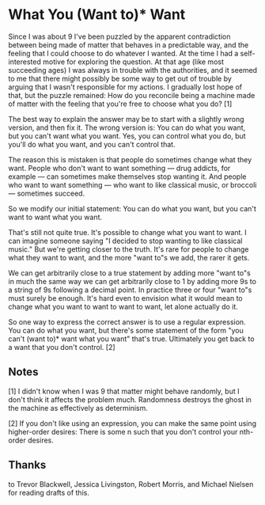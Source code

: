 # What You (Want to)* Want

Since I was about 9 I've been puzzled by the apparent contradiction
between being made of matter that behaves in a predictable way, and
the feeling that I could choose to do whatever I wanted. At the
time I had a self-interested motive for exploring the question. At
that age (like most succeeding ages) I was always in trouble with
the authorities, and it seemed to me that there might possibly be
some way to get out of trouble by arguing that I wasn't responsible
for my actions. I gradually lost hope of that, but the puzzle
remained: How do you reconcile being a machine made of matter with
the feeling that you're free to choose what you do?
[1]

The best way to explain the answer may be to start with a slightly
wrong version, and then fix it. The wrong version is: You can do
what you want, but you can't want what you want. Yes, you can control
what you do, but you'll do what you want, and you can't control
that.

The reason this is mistaken is that people do sometimes change what
they want. People who don't want to want something — drug addicts,
for example — can sometimes make themselves stop wanting it. And
people who want to want something — who want to like classical
music, or broccoli — sometimes succeed.

So we modify our initial statement: You can do what you want, but
you can't want to want what you want.

That's still not quite true. It's possible to change what you want
to want. I can imagine someone saying "I decided to stop wanting
to like classical music." But we're getting closer to the truth.
It's rare for people to change what they want to want, and the more
"want to"s we add, the rarer it gets.

We can get arbitrarily close to a true statement by adding more "want
to"s in much the same way we can get arbitrarily close to 1 by adding
more 9s to a string of 9s following a decimal point. In practice
three or four "want to"s must surely be enough. It's hard even to
envision what it would mean to change what you want to want to want
to want, let alone actually do it.

So one way to express the correct answer is to use a regular
expression. You can do what you want, but there's some statement
of the form "you can't (want to)* want what you want" that's true.
Ultimately you get back to a want that you don't control.
[2]

## Notes

[1]
I didn't know when I was 9 that matter might behave randomly,
but I don't think it affects the problem much. Randomness destroys
the ghost in the machine as effectively as determinism.

[2]
If you don't like using an expression, you can make the same
point using higher-order desires: There is some n such that you
don't control your nth-order desires.

## Thanks
 to Trevor Blackwell,
Jessica Livingston, Robert Morris, and
Michael Nielsen for reading drafts of this.